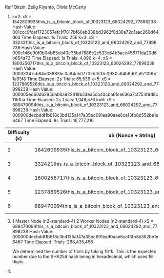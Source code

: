 Reif Birzin, Zelig Riyanto, Olivia McCarty

1. k=2:
      xS = 1842609935this_is_a_bitcoin_block_of_10323123_66024292_77898238
      Hash Value: 001ccc9fcef1723057efc1f7817bf60eb338bd3962f0d30a72d1aac269d64d6d
      Time Elapsed: 1s
      Trials: 256
   k=3:
      xS = 332421this_is_a_bitcoin_block_of_10323123_and_66024292_and_77898238
      Hash Value: 000c146e90f0b04b85cb43e35bd7686c2c533e64b5aee456711da20d6b654a72
      Time Elapsed: 1s
      Trials: 4,096
   k=4:
      xS = 1800256717this_is_a_bitcoin_block_of_10323123_66024292_77898238
      Hash Value: 00003347cb84d338835c0a94cb07707bf507e0930c84b6d01a97109fbf1a93f8
      Time Elapsed: 2s
      Trials: 65,536
   k=5:
      xS = 1237889526this_is_a_bitcoin_block_of_10323123_and_66024292_and_77898238
      Hash Value: 000005ed60d62850ab0a922419b33ea5cb40cba6fce636a7cf754f9d8c1151ba
      Time Elapsed: 2s
      Trials: 1,048,576
   k=6:
      xS = 689470094this_is_a_bitcoin_block_of_10323123_and_66024292_and_77898238
      Hash Value: 000000decbddf1b818c3bd135a147a35ec691ea90aae6ca13fb8d552be1e6467
      Time Elapsed: 8s
      Trials: 16,777,216

| Difficulty (k) | xS (Nonce + String) | SHA-256 Hash | Time Elapsed | Trials |
|--------------|------------------------------|------------------------------------------------------------------|--------------|--------------------------|
| 2 | 1842609935this_is_a_bitcoin_block_of_10323123_66024292_77898238 | 001ccc9fcef1723057efc1f7817bf60eb338bd3962f0d30a72d1aac269d64d6d | 1s | 256 (\(16^2\)) |
| 3 | 332421this_is_a_bitcoin_block_of_10323123_and_66024292_and_77898238 | 000c146e90f0b04b85cb43e35bd7686c2c533e64b5aee456711da20d6b654a72 | 1s | 4,096 (\(16^3\)) |
| 4 | 1800256717this_is_a_bitcoin_block_of_10323123_66024292_77898238 | 00003347cb84d338835c0a94cb07707bf507e0930c84b6d01a97109fbf1a93f8 | 2s | 65,536 (\(16^4\)) |
| 5 | 1237889526this_is_a_bitcoin_block_of_10323123_and_66024292_and_77898238 | 000005ed60d62850ab0a922419b33ea5cb40cba6fce636a7cf754f9d8c1151ba | 2s | 1,048,576 (\(16^5\)) |
| 6 | 689470094this_is_a_bitcoin_block_of_10323123_and_66024292_and_77898238 | 000000decbddf1b818c3bd135a147a35ec691ea90aae6ca13fb8d552be1e6467 | 8s | 16,777,216 (\(16^6\)) |

3. 1 Master Node (n2-standard-4)
   2 Worker Nodes (n2-standard-4)
   xS = 689470094this_is_a_bitcoin_block_of_10323123_and_66024292_and_77898238
   Hash Value: 000000decbddf1b818c3bd135a147a35ec691ea90aae6ca13fb8d552be1e6467
   Time Elapsed: 
   Trials: 268,435,456

   We determined the number of trials by taking 16^k. This is the expected number due to the SHA256 hash being in hexadecimal, which uses 16 digits.

4.
